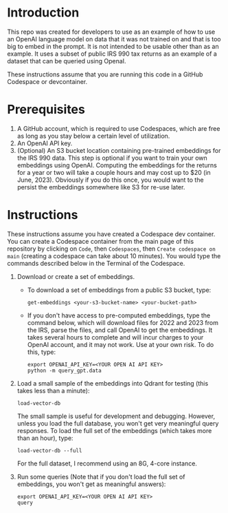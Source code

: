 # Introduction

This repo was created for developers to use as an example of how
to use an OpenAI language model on data that it was not trained on
and that is too big to embed in the prompt.  It is not intended
to be usable other than as an example.  It uses a subset of public
IRS 990 tax returns as an example of a dataset that can be queried
using OpenaI.

These instructions assume that you are running this code in a GitHub
Codespace or devcontainer.

# Prerequisites

1. A GitHub account, which is required to use Codespaces, which are free as long as
   you stay below a certain level of utilization.
2. An OpenAI API key.
3. (Optional) An S3 bucket location containing pre-trained embeddings for the
   IRS 990 data.  This step is optional if you want to train your own
   embeddings using OpenAI.  Computing the embeddings for the returns
   for a year or two will take a couple hours and may cost up to $20 (in June, 2023).
   Obviously if you do this once, you would want to the persist the
   embeddings somewhere like S3 for re-use later.

# Instructions

These instructions assume you have created a Codespace dev container.  You can
create a Codespace container from the main page of this repository by clicking
on `Code`, then `Codespaces`, then `Create codespace on main`
(creating a codespace can take about 10 minutes).
You would type the commands described below in the Terminal of the Codespace.

1. Download or create a set of embeddings.
   * To download a set of embeddings from a public S3 bucket, type:

     ```
     get-embeddings <your-s3-bucket-name> <your-bucket-path>
     ```

   * If you don't have access to pre-computed embeddings, type the command below,
     which will download files for 2022 and 2023 from the IRS,
     parse the files, and call OpenAI to get the embeddings.
     It takes several hours to complete and will incur charges to
     your OpenAI account, and it may not work.  Use at your own risk.
     To do this, type:

     ```
     export OPENAI_API_KEY=<YOUR OPEN AI API KEY>
     python -m query_gpt.data
     ```

2. Load a small sample of the embeddings into Qdrant for testing (this takes less than a minute):

   ```
   load-vector-db
   ```

   The small sample is useful for development and debugging.  However, unless
   you load the full database, you won't get very meaningful query responses.
   To load the full set of the embeddings (which takes more than an hour), type:

   ```
   load-vector-db --full
   ```

   For the full dataset, I recommend using an 8G, 4-core instance.

3. Run some queries (Note that if you don't load the full set of embeddings, you won't get
   as meaningful answers):

   ```
   export OPENAI_API_KEY=<YOUR OPEN AI API KEY>
   query
   ```
   
   
   

